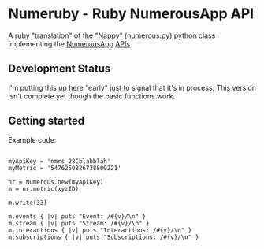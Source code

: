 # Numeruby - Ruby NumerousApp API

A ruby "translation" of the "Nappy" (numerous.py) python class implementing
the [NumerousApp](http://www.numerousapp.com) [APIs](http://docs.numerous.apiary.io).

## Development Status

I'm putting this up here "early" just to signal that it's in process. This version isn't complete yet though the basic functions work.

## Getting started

Example code:

```

myApiKey = 'nmrs_28Cblahblah'
myMetric = '5476250826738809221'

nr = Numerous.new(myApiKey)
m = nr.metric(xyzID)

m.write(33)

m.events { |v| puts "Event: /#{v}/\n" }
m.stream { |v| puts "Stream: /#{v}/\n" }
m.interactions { |v| puts "Interactions: /#{v}/\n" }
m.subscriptions { |v| puts "Subscriptions: /#{v}/\n" }

```

